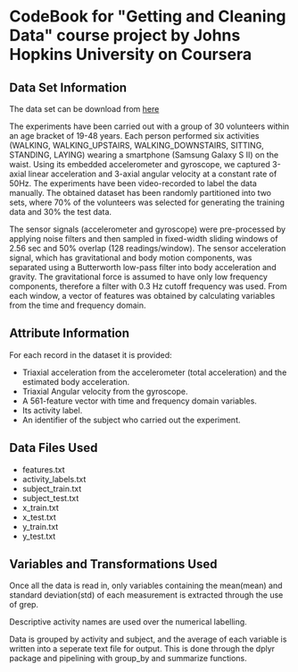 # CodeBook for "Getting and Cleaning Data" course project by Johns Hopkins University on Coursera

## Data Set Information

The data set can be download from [here](https://d396qusza40orc.cloudfront.net/getdata%2Fprojectfiles%2FUCI%20HAR%20Dataset.zip)

The experiments have been carried out with a group of 30 volunteers within an age bracket of 19-48 years. Each person performed six activities (WALKING, WALKING_UPSTAIRS, WALKING_DOWNSTAIRS, SITTING, STANDING, LAYING) wearing a smartphone (Samsung Galaxy S II) on the waist. Using its embedded accelerometer and gyroscope, we captured 3-axial linear acceleration and 3-axial angular velocity at a constant rate of 50Hz. The experiments have been video-recorded to label the data manually. The obtained dataset has been randomly partitioned into two sets, where 70% of the volunteers was selected for generating the training data and 30% the test data. 

The sensor signals (accelerometer and gyroscope) were pre-processed by applying noise filters and then sampled in fixed-width sliding windows of 2.56 sec and 50% overlap (128 readings/window). The sensor acceleration signal, which has gravitational and body motion components, was separated using a Butterworth low-pass filter into body acceleration and gravity. The gravitational force is assumed to have only low frequency components, therefore a filter with 0.3 Hz cutoff frequency was used. From each window, a vector of features was obtained by calculating variables from the time and frequency domain.

## Attribute Information

For each record in the dataset it is provided: 
* Triaxial acceleration from the accelerometer (total acceleration) and the estimated body acceleration. 
* Triaxial Angular velocity from the gyroscope. 
* A 561-feature vector with time and frequency domain variables. 
* Its activity label. 
* An identifier of the subject who carried out the experiment.

## Data Files Used

* features.txt
* activity_labels.txt
* subject_train.txt
* subject_test.txt
* x_train.txt
* x_test.txt
* y_train.txt
* y_test.txt

## Variables and Transformations Used

Once all the data is read in, only variables containing the mean(mean) and standard deviation(std) of each measurement is extracted through the use of grep.

Descriptive activity names are used over the numerical labelling.

Data is grouped by activity and subject, and the average of each variable is written into a seperate text file for output. This is done through the dplyr package and pipelining with group_by and summarize functions.

